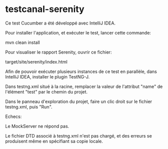 # testcanal-serenity
Ce test Cucumber a été développé avec IntelliJ IDEA.


Pour installer l'application, et exécuter le test, lancer cette commande:

mvn clean install


Pour visualiser le rapport Serenity, ouvrir ce fichier:

target/site/serenity/index.html


Afin de pouvoir exécuter plusieurs instances de ce test en parallèle, dans IntelliJ IDEA, installer le plugin TestNG-J.

Dans testng.xml situé à la racine, remplacer la valeur de l'attribut "name" de l'élément "test" par le chemin du projet.

Dans le panneau d'exploration du projet, faire un clic droit sur le fichier testng.xml, puis "Run".


Echecs:

Le MockServer ne répond pas.

Le fichier DTD associé à testng.xml n'est pas chargé, et des erreurs se produisent même en spécifiant sa copie locale.
